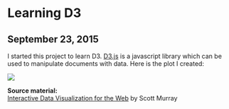 # Learning D3
## September 23, 2015

I started this project to learn D3. <a href="https://d3js.org/">D3.js</a> is a javascript library which can be used to manipulate documents with data. Here is the plot I created:

<a href="https://github.com/hmvantol/antibiotics/blob/master/screenshot1.png"><img src="antibiotics/screenshot1.png"></a>

<b>Source material:</b>
<br>
<a href="http://chimera.labs.oreilly.com/books/1230000000345/index.html">Interactive Data Visualization for the Web</a> by Scott Murray
